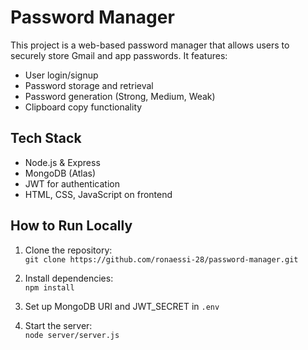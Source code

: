 # Password Manager

This project is a web-based password manager that allows users to securely store Gmail and app passwords. It features:

- User login/signup
- Password storage and retrieval
- Password generation (Strong, Medium, Weak)  
- Clipboard copy functionality     

## Tech Stack
- Node.js & Express
- MongoDB (Atlas)
- JWT for authentication
- HTML, CSS, JavaScript on frontend

## How to Run Locally
1. Clone the repository:  
   `git clone https://github.com/ronaessi-28/password-manager.git`

2. Install dependencies:  
   `npm install`

3. Set up MongoDB URI and JWT_SECRET in `.env`

4. Start the server:  
   `node server/server.js`
